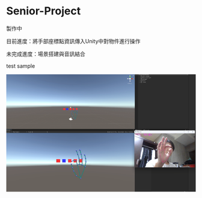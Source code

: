 # Senior-Project

製作中

目前進度：將手部座標點資訊傳入Unity中對物件進行操作

未完成進度：場景搭建與音訊結合

test sample  

![image](https://github.com/kairaun/Senior-Project/blob/main/pic/hand_in_unity.png)  
